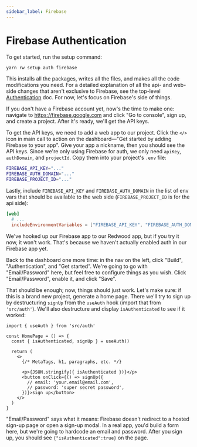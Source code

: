 ```yaml
---
sidebar_label: Firebase
---
```


# Firebase Authentication

To get started, run the setup command:

```bash
yarn rw setup auth firebase
```

This installs all the packages, writes all the files, and makes all the code modifications you need.
For a detailed explanation of all the api- and web-side changes that aren't exclusive to Firebase, see the top-level [Authentication](../authentication.md) doc.
For now, let's focus on Firebase's side of things.

If you don't have a Firebase account yet, now's the time to make one: navigate to https://firebase.google.com and click "Go to console", sign up, and create a project.
After it's ready, we'll get the API keys.

To get the API keys, we need to add a web app to our project.
Click the `</>` icon in main call to action on the dashboard—"Get started by adding Firebase to your app".
Give your app a nickname, then you should see the API keys.
Since we're only using Firebase for auth, we only need `apiKey`, `authDomain`, and `projectId`.
Copy them into your project's `.env` file:

```bash title=".env"
FIREBASE_API_KEY="..."
FIREBASE_AUTH_DOMAIN="..."
FIREBASE_PROJECT_ID="..."
```

Lastly, include `FIREBASE_API_KEY` and `FIREBASE_AUTH_DOMAIN` in the list of env vars that should be available to the web side (`FIREBASE_PROJECT_ID` is for the api side):

```toml title="redwood.toml"
[web]
  # ...
  includeEnvironmentVariables = ["FIREBASE_API_KEY", "FIREBASE_AUTH_DOMAIN"]
```

We've hooked up our Firebase app to our Redwood app, but if you try it now, it won't work.
That's because we haven't actually enabled auth in our Firebase app yet.

Back to the dashboard one more time: in the nav on the left, click "Build", "Authentication", and "Get started".
We're going to go with "Email/Password" here, but feel free to configure things as you wish.
Click "Email/Password", enable it, and click "Save".

That should be enough; now, things should just work.
Let's make sure: if this is a brand new project, generate a home page.
There we'll try to sign up by destructuring `signUp` from the `useAuth` hook (import that from `'src/auth'`). We'll also destructure and display `isAuthenticated` to see if it worked:

```tsx title="web/src/pages/HomePage.tsx"
import { useAuth } from 'src/auth'

const HomePage = () => {
  const { isAuthenticated, signUp } = useAuth()

  return (
    <>
      {/* MetaTags, h1, paragraphs, etc. */}

      <p>{JSON.stringify({ isAuthenticated })}</p>
      <button onClick={() => signUp({
        // email: 'your.email@email.com',
        // password: 'super secret password',
      })}>sign up</button>
    </>
  )
}
```

"Email/Password" says what it means: Firebase doesn't redirect to a hosted sign-up page or open a sign-up modal.
In a real app, you'd build a form here, but we're going to hardcode an email and password.
After you sign up, you should see `{"isAuthenticated":true}` on the page.
